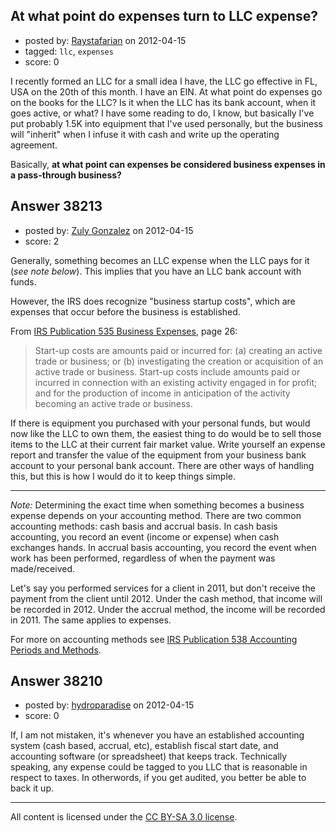 ## At what point do expenses turn to LLC expense?

- posted by: [Raystafarian](https://stackexchange.com/users/-1/17472-raystafarian) on 2012-04-15
- tagged: `llc`, `expenses`
- score: 0

I recently formed an LLC for a small idea I have, the LLC go effective in FL, USA on the 20th of this month. I have an EIN. At what point do expenses go on the books for the LLC? Is it when the LLC has its bank account, when it goes active, or what? I have some reading to do, I know, but basically I've put probably 1.5K into equipment that I've used personally, but the business will "inherit" when I infuse it with cash and write up the operating agreement.

Basically, **at what point can expenses be considered business expenses in a pass-through business?**


## Answer 38213

- posted by: [Zuly Gonzalez](https://stackexchange.com/users/-1/2692-zuly-gonzalez) on 2012-04-15
- score: 2

<p>Generally, something becomes an LLC expense when the LLC pays for it (<em>see note below</em>). This implies that you have an LLC bank account with funds.</p>

<p>However, the IRS does recognize "business startup costs", which are expenses that occur before the business is established. </p>

<p>From <a href="http://www.irs.gov/pub/irs-pdf/p535.pdf" rel="nofollow">IRS Publication 535 Business Expenses</a>, page 26:</p>

<blockquote>
  <p>Start-up costs are amounts paid or incurred for: (a) creating an active trade or business; or (b) investigating the creation or acquisition of an active trade or business. Start-up costs include amounts paid or incurred in connection with an existing activity engaged in for profit; and for the production of income in anticipation of the activity becoming an active trade or business.</p>
</blockquote>

<p>If there is equipment you purchased with your personal funds, but would now like the LLC to own them, the easiest thing to do would be to sell those items to the LLC at their current fair market value. Write yourself an expense report and transfer the value of the equipment from your business bank account to your personal bank account. There are other ways of handling this, but this is how I would do it to keep things simple.</p>

<hr>

<p><em>Note:</em> Determining the exact time when something becomes a business expense depends on your accounting method. There are two common accounting methods: cash basis and accrual basis. In cash basis accounting, you record an event (income or expense) when cash exchanges hands. In accrual basis accounting, you record the event when work has been performed, regardless of when the payment was made/received. </p>

<p>Let's say you performed services for a client in 2011, but don't receive the payment from the client until 2012. Under the cash method, that income will be recorded in 2012. Under the accrual method, the income will be recorded in 2011. The same applies to expenses. </p>

<p>For more on accounting methods see <a href="http://www.irs.gov/pub/irs-pdf/p538.pdf" rel="nofollow">IRS Publication 538 Accounting Periods and Methods</a>.</p>



## Answer 38210

- posted by: [hydroparadise](https://stackexchange.com/users/-1/17443-hydroparadise) on 2012-04-15
- score: 0

If, I am not mistaken, it's whenever you have an established accounting system (cash based, accrual, etc), establish fiscal start date, and accounting software (or spreadsheet) that keeps track.  Technically speaking, any expense could be tagged to you LLC that is reasonable in respect to taxes.  In otherwords, if you get audited, you better be able to back it up.



---

All content is licensed under the [CC BY-SA 3.0 license](https://creativecommons.org/licenses/by-sa/3.0/).
